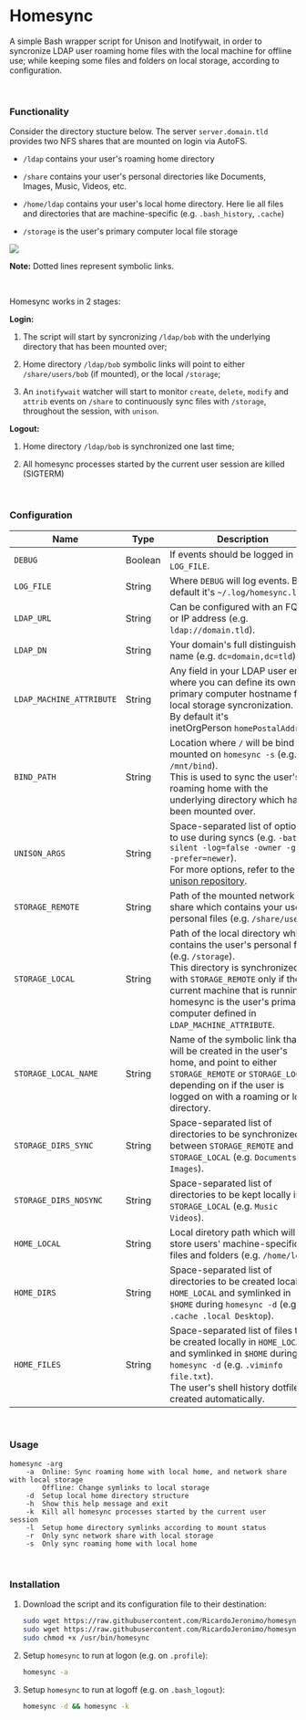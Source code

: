 # Homesync

A simple Bash wrapper script for Unison and Inotifywait, in order to syncronize LDAP user roaming home files with the local machine for offline use; while keeping some files and folders on local storage, according to configuration.

&nbsp;

### Functionality

Consider the directory stucture below. The server `server.domain.tld` provides two NFS shares that are mounted on login via AutoFS.

- `/ldap` contains your user's roaming home directory

- `/share` contains your user's personal directories like Documents, Images, Music, Videos, etc.

- `/home/ldap` contains your user's local home directory. Here lie all files and directories that are machine-specific (e.g. `.bash_history`, `.cache`)

- `/storage` is the user's primary computer local file storage

[![](https://mermaid.ink/img/pako:eNqllt-PojAQx_8VQmJ8WdQCrj-S3YSND1zixku43MMdl0ulVRqhNRTcbFz9269S3RXaZdXjRebbfqZlZpx2a0YMYXNstlpbQkk-NrbtPMYpbo-NNoLZqr0zdq1WSBcJe4limOXGj6eQGuKZgd-heXiR5gKOF9BCMIdzyLHUJoSvjO-MJdIMzT8hPcK2gM9B4RpZKCObI9rlQsEq53zFJQiuFWwK6hgr-DnRnbO5StU3uSAJthJCMZdqR3xq_DcmPGfZq4o7F-EJW7IiV2n3EjqLVLD_FbghqY67r3MsQTg7MhGMYjUd00EDM8F8lTNNMoZNEHuhCYOIq9ioEYuKFNNcg4FeA_cthUusg0AD9FxwookfsBuYnwRhpi7kNxVmzFL8eXX6_1edvnN9un33hnT7_ZvSHYCb0h3Y12c7cK5OduBen2sPXNTzuqIAMt590qTcs2-KiedcHxNezJcZXMeG2MwGZx3EUkhoJ0-QHJcngGFZlujlquRICVOkOIwSInapdfg-56yLn56p9Dy19bKjl1293NfL93p5oJeHenmkl0HvEx28H6HKkH02cBbKaqgOXaLK-8DY7_eiQZRufKCMlrKjl1293L9gJ2dH9unxJO7Z5Y48oIyWsiMngUvWEM1MFGzVTyD9BHKVwJE_bs1dze-sDM9jZdsz56h91N9UTOt8RHF6XzUHVXNYNUelefowUQM1G5R29aMOadeoI-Ph4fGtoIQz-qYgPe2oeWemOBP_MyRueNvD3NAsb3ehORavh_vdoTHsxDxY5Cx4pZE5zrMC35nFWlzl8IRAEffUFE0j4UJdQ_qLsfQ0CSMiFnqWN8jyIrn7B7LR0Fo?type=png)](https://mermaid.live/edit#pako:eNqllt-PojAQx_8VQmJ8WdQCrj-S3YSND1zixku43MMdl0ulVRqhNRTcbFz9269S3RXaZdXjRebbfqZlZpx2a0YMYXNstlpbQkk-NrbtPMYpbo-NNoLZqr0zdq1WSBcJe4limOXGj6eQGuKZgd-heXiR5gKOF9BCMIdzyLHUJoSvjO-MJdIMzT8hPcK2gM9B4RpZKCObI9rlQsEq53zFJQiuFWwK6hgr-DnRnbO5StU3uSAJthJCMZdqR3xq_DcmPGfZq4o7F-EJW7IiV2n3EjqLVLD_FbghqY67r3MsQTg7MhGMYjUd00EDM8F8lTNNMoZNEHuhCYOIq9ioEYuKFNNcg4FeA_cthUusg0AD9FxwookfsBuYnwRhpi7kNxVmzFL8eXX6_1edvnN9un33hnT7_ZvSHYCb0h3Y12c7cK5OduBen2sPXNTzuqIAMt590qTcs2-KiedcHxNezJcZXMeG2MwGZx3EUkhoJ0-QHJcngGFZlujlquRICVOkOIwSInapdfg-56yLn56p9Dy19bKjl1293NfL93p5oJeHenmkl0HvEx28H6HKkH02cBbKaqgOXaLK-8DY7_eiQZRufKCMlrKjl1293L9gJ2dH9unxJO7Z5Y48oIyWsiMngUvWEM1MFGzVTyD9BHKVwJE_bs1dze-sDM9jZdsz56h91N9UTOt8RHF6XzUHVXNYNUelefowUQM1G5R29aMOadeoI-Ph4fGtoIQz-qYgPe2oeWemOBP_MyRueNvD3NAsb3ehORavh_vdoTHsxDxY5Cx4pZE5zrMC35nFWlzl8IRAEffUFE0j4UJdQ_qLsfQ0CSMiFnqWN8jyIrn7B7LR0Fo)

**Note:** Dotted lines represent symbolic links.

&nbsp;

Homesync works in 2 stages:

**Login:**
  
1. The script will start by syncronizing `/ldap/bob` with the underlying directory that has been mounted over;
  
2. Home directory `/ldap/bob` symbolic links will point to either `/share/users/bob` (if mounted), or the local `/storage`;

3. An `inotifywait` watcher will start to monitor `create`, `delete`, `modify` and `attrib` events on `/share` to continuously sync files with `/storage`, throughout the session, with `unison`.

**Logout:**
  
1. Home directory `/ldap/bob` is synchronized one last time;

2. All homesync processes started by the current user session are killed (SIGTERM)

&nbsp;

### Configuration

| Name                     | Type    | Description                                                                                                                                                                                                                                                             |
| ------------------------ | ------- | ----------------------------------------------------------------------------------------------------------------------------------------------------------------------------------------------------------------------------------------------------------------------- |
| `DEBUG`                  | Boolean | If events should be logged in `LOG_FILE`.                                                                                                                                                                                                                               |
| `LOG_FILE`               | String  | Where `DEBUG` will log events. By default it's `~/.log/homesync.log`.                                                                                                                                                                                                   |
| `LDAP_URL`               | String  | Can be configured with an FQDN or IP address (e.g. `ldap://domain.tld`).                                                                                                                                                                                                |
| `LDAP_DN`                | String  | Your domain's full distinguished name (e.g. `dc=domain,dc=tld`).                                                                                                                                                                                                        |
| `LDAP_MACHINE_ATTRIBUTE` | String  | Any field in your LDAP user entry where you can define its own primary computer hostname for local storage syncronization.<br>By default it's inetOrgPerson `homePostalAddress`.                                                                                        |
| `BIND_PATH`              | String  | Location where `/` will be bind mounted on `homesync -s` (e.g. `/mnt/bind`).<br>This is used to sync the user's roaming home with the underlying directory which has been mounted over.                                                                                 |
| `UNISON_ARGS`            | String  | Space-separated list of options to use during syncs (e.g. `-batch -silent -log=false -owner -group -prefer=newer`).<br>For more options, refer to the [unison repository](https://github.com/bcpierce00/unison).                                                        |
| `STORAGE_REMOTE`         | String  | Path of the mounted network share which contains your users' personal files (e.g. `/share/users`).                                                                                                                                                                      |
| `STORAGE_LOCAL`          | String  | Path of the local directory which contains the user's personal files (e.g. `/storage`).<br>This directory is synchronized with `STORAGE_REMOTE` only if the current machine that is running homesync is the user's primary computer defined in `LDAP_MACHINE_ATTRIBUTE`.|
| `STORAGE_LOCAL_NAME`     | String  | Name of the symbolic link that will be created in the user's home, and point to either `STORAGE_REMOTE` or `STORAGE_LOCAL`, depending on if the user is logged on with a roaming or local directory.                                                                    |
| `STORAGE_DIRS_SYNC`      | String  | Space-separated list of directories to be synchronized between `STORAGE_REMOTE` and `STORAGE_LOCAL` (e.g. `Documents Images`).                                                                                                                                          |
| `STORAGE_DIRS_NOSYNC`    | String  | Space-separated list of directories to be kept locally in `STORAGE_LOCAL` (e.g. `Music Videos`).                                                                                                                                                                        |
| `HOME_LOCAL`             | String  | Local diretory path which will store users' machine-specific files and folders (e.g. `/home/ldap`).                                                                                                                                                                     |
| `HOME_DIRS`              | String  | Space-separated list of directories to be created locally in `HOME_LOCAL` and symlinked in `$HOME` during `homesync -d` (e.g. `.cache .local Desktop`).                                                                                                                 |
| `HOME_FILES`             | String  | Space-separated list of files to be created locally in `HOME_LOCAL` and symlinked in `$HOME` during `homesync -d` (e.g. `.viminfo file.txt`).<br>The user's shell history dotfile is created automatically.                                                             |

&nbsp;

### Usage

```
homesync -arg
    -a  Online: Sync roaming home with local home, and network share with local storage 
        Offline: Change symlinks to local storage 
    -d  Setup local home directory structure
    -h  Show this help message and exit
    -k  Kill all homesync processes started by the current user session
    -l  Setup home directory symlinks according to mount status
    -r  Only sync network share with local storage
    -s  Only sync roaming home with local home
```

&nbsp;

### Installation

1. Download the script and its configuration file to their destination:
   
   ```bash
   sudo wget https://raw.githubusercontent.com/RicardoJeronimo/homesync/master/homesync -O /usr/bin/homesync;
   sudo wget https://raw.githubusercontent.com/RicardoJeronimo/homesync/master/homesync.conf -O /etc/homesync.conf;
   sudo chmod +x /usr/bin/homesync
   ```

2. Setup `homesync` to run at logon (e.g. on `.profile`):
   
   ```bash
   homesync -a
   ```

3. Setup `homesync` to run at logoff (e.g. on `.bash_logout`):
   
   ```bash
   homesync -d && homesync -k
   ```

